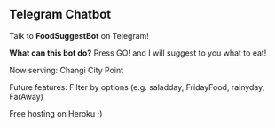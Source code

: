 ## Telegram Chatbot

Talk to __FoodSuggestBot__ on Telegram!

__What can this bot do?__
Press GO! and I will suggest to you what to eat!

Now serving: Changi City Point

Future features: Filter by options (e.g. saladday, FridayFood, rainyday, FarAway)

Free hosting on Heroku ;)